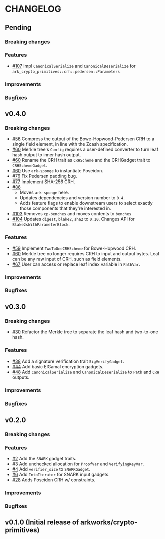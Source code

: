 # CHANGELOG

## Pending

### Breaking changes

### Features

- [\#107](https://github.com/arkworks-rs/crypto-primitives/pull/107) Impl `CanonicalSerialize` and `CanonicalDeserialize` for `ark_crypto_primitives::crh::pedersen::Parameters`

### Improvements

### Bugfixes

## v0.4.0

### Breaking changes

- [\#56](https://github.com/arkworks-rs/crypto-primitives/pull/56) Compress the output of the Bowe-Hopwood-Pedersen CRH to a single field element, in line with the Zcash specification.
- [\#60](https://github.com/arkworks-rs/crypto-primitives/pull/60) Merkle tree's `Config` requires a user-defined converter to turn leaf hash output to inner hash output.
- [\#60](https://github.com/arkworks-rs/crypto-primitives/pull/60) Rename the CRH trait as `CRHScheme` and the CRHGadget trait to `CRHSchemeGadget`.
- [\#60](https://github.com/arkworks-rs/crypto-primitives/pull/60) Use `ark-sponge` to instantiate Poseidon.
- [\#76](https://github.com/arkworks-rs/crypto-primitives/pull/79) Fix Pedersen padding bug.
- [\#77](https://github.com/arkworks-rs/crypto-primitives/pull/77) Implement SHA-256 CRH.
- [\#86](https://github.com/arkworks-rs/crypto-primitives/pull/86)
    - Moves `ark-sponge` here.
    - Updates dependencies and version number to `0.4`.
    - Adds feature flags to enable downstream users to select exactly those components that they're interested in.
- [\#103](https://github.com/arkworks-rs/crypto-primitives/pull/103) Removes `cp-benches` and moves contents to `benches`
- [\#104](https://github.com/arkworks-rs/crypto-primitives/pull/104) Updates `digest`, `blake2`, `sha2` to `0.10`. Changes API for `Blake2sWithParameterBlock`.

### Features

- [\#59](https://github.com/arkworks-rs/crypto-primitives/pull/59) Implement `TwoToOneCRHScheme` for Bowe-Hopwood CRH.
- [\#60](https://github.com/arkworks-rs/crypto-primitives/pull/60) Merkle tree no longer requires CRH to input and output bytes. Leaf can be any raw input of CRH, such as field elements.
- [\#67](https://github.com/arkworks-rs/crypto-primitives/pull/67) User can access or replace leaf index variable in `PathVar`.

### Improvements

### Bugfixes

## v0.3.0

### Breaking changes

- [\#30](https://github.com/arkworks-rs/crypto-primitives/pull/30) Refactor the Merkle tree to separate the leaf hash and two-to-one hash.

### Features

- [\#38](https://github.com/arkworks-rs/crypto-primitives/pull/38) Add a signature verification trait `SigVerifyGadget`.
- [\#44](https://github.com/arkworks-rs/crypto-primitives/pull/44) Add basic ElGamal encryption gadgets.
- [\#48](https://github.com/arkworks-rs/crypto-primitives/pull/48) Add `CanonicalSerialize` and `CanonicalDeserialize` to `Path` and `CRH` outputs.

### Improvements

### Bugfixes

## v0.2.0

### Breaking changes

### Features

- [\#2](https://github.com/arkworks-rs/crypto-primitives/pull/2) Add the `SNARK` gadget traits.
- [\#3](https://github.com/arkworks-rs/crypto-primitives/pull/3) Add unchecked allocation for `ProofVar` and `VerifyingKeyVar`.  
- [\#4](https://github.com/arkworks-rs/crypto-primitives/pull/4) Add `verifier_size` to `SNARKGadget`.
- [\#6](https://github.com/arkworks-rs/crypto-primitives/pull/6) Add `IntoIterator` for SNARK input gadgets.
- [\#28](https://github.com/arkworks-rs/crypto-primitives/pull/28) Adds Poseidon CRH w/ constraints.

### Improvements

### Bugfixes

## v0.1.0 (Initial release of arkworks/crypto-primitives)
